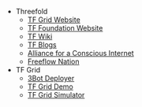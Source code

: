 * Threefold
    * [TF Grid Website](http://www.threefold.io/)
    * [TF Foundation Website](http://www.threefold.me/)
    * [TF Wiki](http://wiki.threefold.io/)
    * [TF Blogs](https://blog.Threefold.io/)
    * [Alliance for a Conscious Internet](https://www.consciousinternet.org/)
    * [Freeflow Nation](https://www.freeflownation.org/)
* TF Grid
    * [3Bot Deployer](https://manual.threefold.io/#/3bot_deployer)
    * [TF Grid Demo](https://marketplace.threefold.io/)
    * [TF Grid Simulator](threefold__simulator.md)
